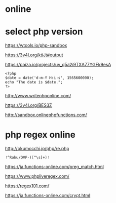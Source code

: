 # online

# select php version
https://wtools.io/php-sandbox

https://3v4l.org/ktiJt#output

https://paiza.io/projects/uv_q5a2i9TXA77YGFk9esA

```
<?php  
$date = date('d-m-Y H:i:s', 1565600000);
echo "The date is $date.";  
?>
```


http://www.writephponline.com/

https://3v4l.org/BES3Z

http://sandbox.onlinephpfunctions.com/

# php regex online
http://okumocchi.jp/php/re.php
```
!^Roku/DVP-([^\s]+)!
```
https://ja.functions-online.com/preg_match.html

https://www.phpliveregex.com/

https://regex101.com/

https://ja.functions-online.com/crypt.html
